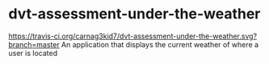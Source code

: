 # dvt-assessment-under-the-weather
https://travis-ci.org/carnag3kid7/dvt-assessment-under-the-weather.svg?branch=master
An application that displays the current weather of where a user is located
